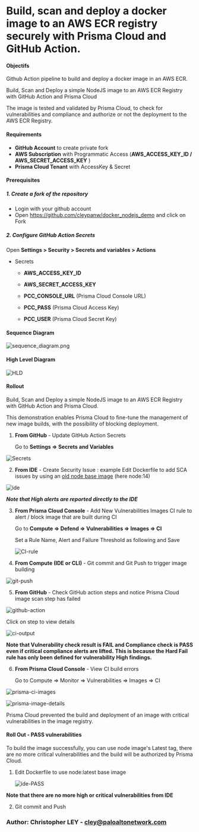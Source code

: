 # Build, scan and deploy a docker image to an AWS ECR registry securely with Prisma Cloud and GitHub Action.



#### Objectifs

Github Action pipeline to build and deploy a docker image in an AWS ECR.

Build, Scan and Deploy a simple NodeJS image to an AWS ECR Registry with GitHub Action and Prisma Cloud

The image is tested and validated by Prisma Cloud, to check for vulnerabilities and compliance and authorize or not the deployment to the AWS ECR Registry.

#### Requirements

- **GitHub Account** to create private fork
- **AWS Subscription** with Programmatic Access (**AWS_ACCESS_KEY_ID / AWS_SECRET_ACCESS_KEY** )
- **Prisma Cloud Tenant** with AccessKey & Secret

#### Prerequisites

##### 1. Create a fork of the repository

- Login with your github account
- Open https://github.com/cleypanw/docker_nodejs_demo and click on Fork



##### 2. Configure GitHub Action Secrets

Open **Settings > Security > Secrets and variables > Actions**

- Secrets

  - **AWS_ACCESS_KEY_ID**

  - **AWS_SECRET_ACCESS_KEY**

  - **PCC_CONSOLE_URL** (Prisma Cloud Console URL)

  - **PCC_PASS** (Prisma Cloud Access Key)

  - **PCC_USER** (Prisma Cloud Secret Key)

    



#### Sequence Diagram

![sequence_diagram.png](images/sequence_diagram.png)



#### High Level Diagram 

![HLD](images/hld.png)



#### Rollout

Build, Scan and Deploy a simple NodeJS image to an AWS ECR Registry with GitHub Action and Prisma Cloud.

This demonstration enables Prisma Cloud to fine-tune the management of new image builds, with the possibility of blocking deployment.



1. **From GitHub** - Update GitHub Action Secrets

   Go to **Settings => Secrets and Variables**

![Secrets](images/variables_secrets.png)





2. **From IDE** - Create Security Issue : example Edit Dockerfile to add SCA issues by using an [old node base image](https://hub.docker.com/_/node/tags) (here node:14)

![ide](images/ide.png)

***Note that High alerts are reported directly to the IDE***

3. **From Prisma Cloud Console** -  Add New Vulnerabilities Images CI rule to alert / block  image that are built during CI

   Go to **Compute => Defend => Vulnerabilities => Images => CI**

   Set a Rule Name, Alert and Failure Threshold as following and Save

   ![CI-rule](images/CI-rule.png)



4. **From Compute (IDE or CLI)** - Git commit and Git Push to trigger image building

![git-push](images/git-push.png)

5. **From GitHub** -  Check GitHub action steps and notice Prisma Cloud image scan step has failed

![github-action](images/github-action.png)

Click on step to view details

![ci-output](images/ci-output.png)

**Note that Vulnerability check result is FAIL and Compliance check is PASS even if critical compliance alerts are lifted.**
**This is because the Hard Fail rule has only been defined for vulnerability High findings.**

6. **From Prisma Cloud Console** - View CI build errors

   Go to Compute => Monitor => Vulnerabilities => Images => CI 

![prisma-ci-images](images/prisma-ci-images.png)



![prisma-image-details](images/prisma-image-details.png)

Prisma Cloud prevented the build and deployment of an image with critical vulnerabilities in the image registry.



#### Roll Out - PASS vulnerabilities 

To build the image successfully, you can use node image's Latest tag, there are no more critical vulnerabilities and the build will be authorized by Prisma Cloud.

1. Edit Dockerfile to use node:latest base image

   ![ide-PASS](images/ide-PASS.png)

**Note that there are no more high or critical vulnerabilities from IDE**

2. Git commit and Push



### Author: Christopher LEY - cley@paloaltonetwork.com
